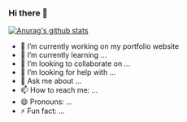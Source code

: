 ### Hi there 👋
[![Anurag's github stats](https://github-readme-stats.vercel.app/api?username=ramazan-dtas)](https://github.com/anuraghazra/github-readme-stats)

- 🔭 I’m currently working on my portfolio website
- 🌱 I’m currently learning ...
- 👯 I’m looking to collaborate on ...
- 🤔 I’m looking for help with ...
- 💬 Ask me about ...
- 📫 How to reach me: ...
- 😄 Pronouns: ...
- ⚡ Fun fact: ...

